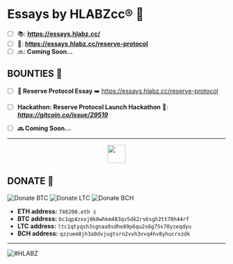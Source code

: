 # Essays by HLABZcc® 📓

- [ ] 📚: **https://essays.hlabz.cc/**
- [ ] 📓: **https://essays.hlabz.cc/reserve-protocol**
- [ ] 🔜: **Coming Soon...**

## BOUNTIES 🍪

- [ ] **📓 Reserve Protocol Essay** ➡️ https://essays.hlabz.cc/reserve-protocol
- [ ] **Hackathon: Reserve Protocol Launch Hackathon** 🚨: ***https://gitcoin.co/issue/29519***

- [ ] **🔜 Coming Soon...**

<hr/>

  <p align="center">
    <a href="https://www.hlabz.cc/"><img src="https://user-images.githubusercontent.com/113842155/195224448-f56ebf5c-a876-4a4a-b364-250f9220419e.png" width="42px"></a>
  </p>

## DONATE 🎁
![Donate BTC](https://user-images.githubusercontent.com/106092954/169848186-ce4f7702-c9ff-4d76-b66f-253156fd7b78.png)  ![Donate LTC](https://user-images.githubusercontent.com/106092954/169848564-e78402e8-6d19-41ec-a0dd-80f0669298bd.png)  ![Donate BCH](https://user-images.githubusercontent.com/106092954/169848724-9c78a57e-7009-49e4-afa3-11d7c93063ea.png)

- **ETH address:** ```746200.eth ⟠```
- **BTC address:** ```bc1qp4zxxj0k0whkm483qv5dk2rs6sgh2tt70h44rf```
- **LTC address:** ```ltc1qtyqsh3sgnaa9sdhe89p6qu2s6g75s70yzeqdyu```
- **BCH address:** ```qzzuem8jh3a0dvjugtsrn2vvh3vvq4hv8yhucrxzdk```

<hr/>

![#HLABZ](https://user-images.githubusercontent.com/113842155/198449799-7877d3d9-2116-4d75-b413-ada411c01215.png)

  
  
